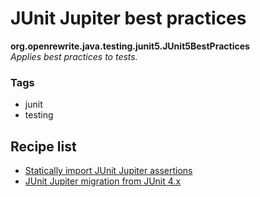 # JUnit Jupiter best practices

**org.openrewrite.java.testing.junit5.JUnit5BestPractices**  
_Applies best practices to tests._

### Tags

* junit
* testing

## Recipe list

* [Statically import JUnit Jupiter assertions](../../../java/testing/junit5/staticimports.md)
* [JUnit Jupiter migration from JUnit 4.x](../../../java/testing/junit5/junit4to5migration.md)
